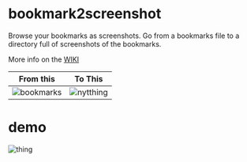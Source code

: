 # bookmark2screenshot
Browse your bookmarks as screenshots.
Go from a bookmarks file to a directory full of screenshots of the bookmarks.

More info on the [WIKI](https://github.com/s7ephen/bookmark2screenshot/wiki)

|From this | To This | 
|-|-|
|![bookmarks](https://github.com/s7ephen/bookmark2screenshot/wiki/media/884f29d1f88648fbb75c38ba0bc74337.png)|![nytthing](https://github.com/s7ephen/bookmark2screenshot/wiki/media/8d419c30c593405aa5459f9ccc29523b.png)|

# demo
![thing](https://github.com/s7ephen/bookmark2screenshot/wiki/media/bookmark2screenshot_gallery_demo_4x_much_lowerrez.gif)
